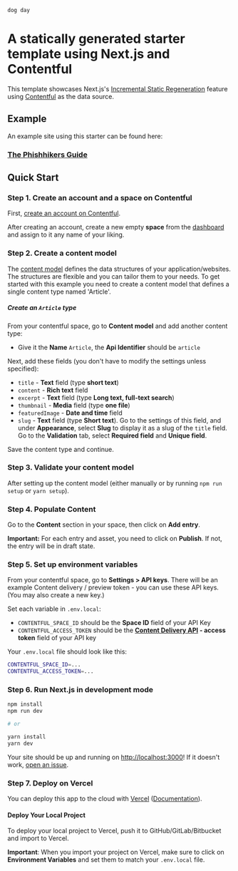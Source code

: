```bash
dog day
```

# A statically generated starter template using Next.js and Contentful

This template showcases Next.js's [Incremental Static Regeneration](https://nextjs.org/docs/basic-features/data-fetching) feature using [Contentful](https://www.contentful.com/) as the data source.

## Example

An example site using this starter can be found here:

### [The Phishhikers Guide](https://www.phishhikersguide.com/)

## Quick Start

### Step 1. Create an account and a space on Contentful

First, [create an account on Contentful](https://www.contentful.com/sign-up/).

After creating an account, create a new empty **space** from the [dashboard](https://app.contentful.com/) and assign to it any name of your liking.

### Step 2. Create a content model

The [content model](https://www.contentful.com/developers/docs/concepts/data-model/) defines the data structures of your application/websites. The structures are flexible and you can tailor them to your needs. To get started with this example you need to create a content model that defines a single content type named 'Article'.

##### Create an `Article` type

From your contentful space, go to **Content model** and add another content type:

- Give it the **Name** `Article`, the **Api Identifier** should be `article`

Next, add these fields (you don't have to modify the settings unless specified):

- `title` - **Text** field (type **short text**)
- `content` - **Rich text** field
- `excerpt` - **Text** field (type **Long text, full-text search**)
- `thumbnail` - **Media** field (type **one file**)
- `featuredImage` - **Date and time** field
- `slug` - **Text** field (type **Short text**). Go to the settings of this field, and under **Appearance**, select **Slug** to display it as a slug of the `title` field. Go to the **Validation** tab, select **Required field** and **Unique field**.

Save the content type and continue.

### Step 3. Validate your content model

After setting up the content model (either manually or by running `npm run setup` or `yarn setup`).

### Step 4. Populate Content

Go to the **Content** section in your space, then click on **Add entry**.

**Important:** For each entry and asset, you need to click on **Publish**. If not, the entry will be in draft state.

### Step 5. Set up environment variables

From your contentful space, go to **Settings > API keys**. There will be an example Content delivery / preview token - you can use these API keys. (You may also create a new key.)

Set each variable in `.env.local`:

- `CONTENTFUL_SPACE_ID` should be the **Space ID** field of your API Key
- `CONTENTFUL_ACCESS_TOKEN` should be the **[Content Delivery API](https://www.contentful.com/developers/docs/references/content-delivery-api/) - access token** field of your API key

Your `.env.local` file should look like this:

```bash
CONTENTFUL_SPACE_ID=...
CONTENTFUL_ACCESS_TOKEN=...
```

### Step 6. Run Next.js in development mode

```bash
npm install
npm run dev

# or

yarn install
yarn dev
```

Your site should be up and running on [http://localhost:3000](http://localhost:3000)! If it doesn't work, [open an issue](https://github.com/sphen/dog-day/issues).

### Step 7. Deploy on Vercel

You can deploy this app to the cloud with [Vercel](https://vercel.com?utm_source=github&utm_medium=readme&utm_campaign=next-example) ([Documentation](https://nextjs.org/docs/deployment)).

#### Deploy Your Local Project

To deploy your local project to Vercel, push it to GitHub/GitLab/Bitbucket and import to Vercel.

**Important**: When you import your project on Vercel, make sure to click on **Environment Variables** and set them to match your `.env.local` file.
